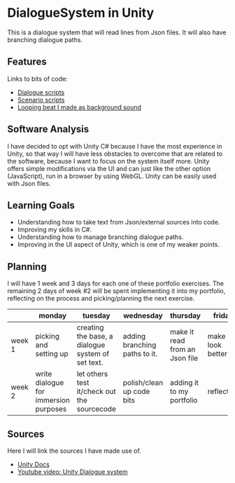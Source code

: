 # DialogueSystem in Unity
This is a dialogue system that will read lines from Json files. It will also have branching dialogue paths.

## Features
Links to bits of code:
- [Dialogue scripts](/Assets/Scripts/Dialogue)
- [Scenario scripts](/Assets/Scripts/Scenario)
- [Looping beat I made as background sound](/Assets/Sounds/Music/beat.ogg)

## Software Analysis
I have decided to opt with Unity C# because I have the most experience in Unity, so that way I will have less obstacles to overcome that are related to the software, because I want to focus on the system itself more.
Unity offers simple modifications via the UI and can just like the other option (JavaScript), run in a browser by using WebGL.
Unity can be easily used with Json files.

## Learning Goals
- Understanding how to take text from Json/external sources into code.
- Improving my skills in C#.
- Understanding how to manage branching dialogue paths.
- Improving in the UI aspect of Unity, which is one of my weaker points.

## Planning 
I will have 1 week and 3 days for each one of these portfolio exercises. 
The remaining 2 days of week #2 will be spent implementing it into my portfolio, reflecting on the process and picking/planning the next exercise.

| | monday | tuesday | wednesday | thursday | friday |
| --- | --- | --- | --- | --- | --- |
|week 1 | picking and setting up| creating the base, a dialogue system of set text. | adding branching paths to it. | make it read from an Json file | make it look better. | 
|week 2 | write dialogue for immersion purposes| let others test it/check out the sourcecode | polish/clean up code bits | adding it to my portfolio | reflection  | 

## Sources
Here I will link the sources I have made use of.

- [Unity Docs](https://docs.unity3d.com) 
- [Youtube video: Unity Dialogue system](https://www.youtube.com/watch?v=1GclTlASwLE)

